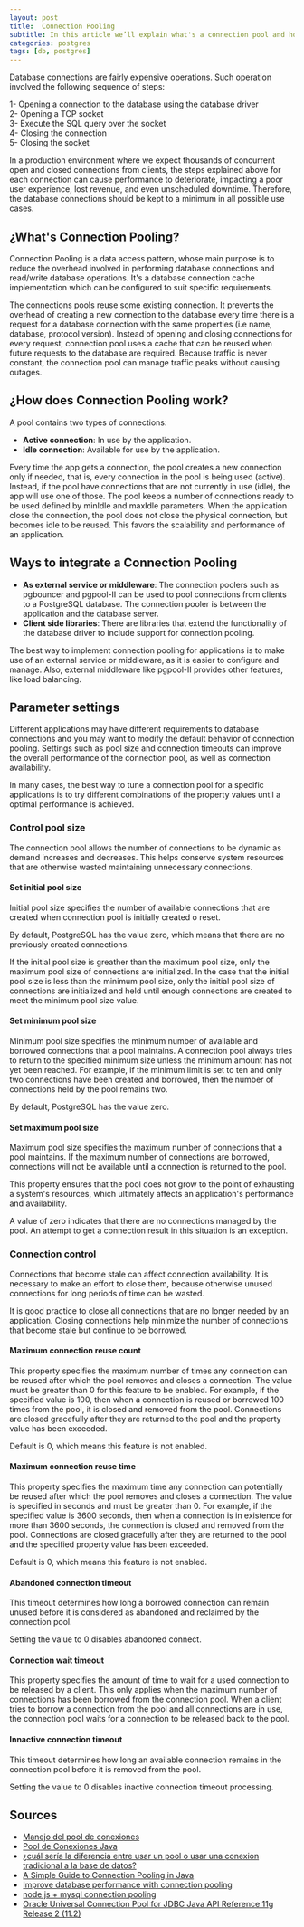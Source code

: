 ```yaml
---
layout: post
title:  Connection Pooling
subtitle: In this article we’ll explain what's a connection pool and how this can help the scalability and performance of an application.
categories: postgres
tags: [db, postgres]
---
```


Database connections are fairly expensive operations. Such operation involved the following sequence of steps:

1- Opening a connection to the database using the database driver  
2- Opening a TCP socket  
3- Execute the SQL query over the socket  
4- Closing the connection  
5- Closing the socket  

In a production environment where we expect thousands of concurrent open and closed connections from clients, the steps explained above for each connection can cause performance to deteriorate, impacting a poor user experience, lost revenue, and even unscheduled downtime. Therefore, the database connections should be kept to a minimum in all possible use cases.

## ¿What's Connection Pooling?

Connection Pooling is a data access pattern, whose main purpose is to reduce the overhead involved in performing database connections and read/write database operations. It's a database connection cache implementation which can be configured to suit specific requirements.

The connections pools reuse some existing connection. It prevents the overhead of creating a new connection to the database every time there is a request for a database connection with the same properties (i.e name, database, protocol version). Instead of opening and closing connections for every request, connection pool uses a cache that can be reused when future requests to the database are required. Because traffic is never constant, the connection pool can manage traffic peaks without causing outages.

## ¿How does Connection Pooling work?

 A pool contains two types of connections:

- **Active connection**: In use by the application.
- **Idle connection**:  Available for use by the application. 

Every time the app gets a connection, the pool creates a new connection only if needed, that is, every connection in the pool is being used (active). Instead, if the pool have connections that are not currently in use (idle), the app will use one of those. The pool keeps a number of connections ready to be used defined by minIdle and maxIdle parameters. When the application close the connection, the pool does not close the physical connection, but becomes idle to be reused. This favors the scalability and performance of an application.

## Ways to integrate a Connection Pooling

- **As external service or middleware**: The connection poolers such as pgbouncer and pgpool-II can be used to pool connections from clients to a  PostgreSQL database. The connection pooler is between the application and the database server.
- **Client side libraries**: There are libraries that extend the functionality of the database driver to include support for connection pooling.

The best way to implement connection pooling for applications is to make use of an external service or middleware, as it is easier to configure and manage. Also, external middleware like pgpool-II provides other features, like load balancing.

## Parameter settings

Different applications may have different requirements to database connections and you may want to modify the default behavior of connection pooling. Settings such as pool size and connection timeouts can improve the overall performance of the connection pool, as well as connection availability.

In many cases, the best way to tune a connection pool for a specific applications is to try different combinations of the property values until a optimal performance is achieved.

### Control pool size

The connection pool allows the number of connections to be dynamic as demand increases and decreases. This helps conserve system resources that are otherwise wasted maintaining unnecessary connections.

#### Set initial pool size

Initial pool size specifies the number of available connections that are created when connection pool is initially created o reset.

By default, PostgreSQL has the value zero, which means that there are no previously created connections.

If the initial pool size is greather than the maximum pool size, only the maximum pool size of connections are initialized. In the case that the initial pool size is less than the minimum pool size, only the initial pool size of connections are initialized and held until enough connections are created to meet the minimum pool size value.

#### Set minimum pool size

Minimum pool size specifies the minimum number of available and borrowed connections that a pool maintains. A connection pool always tries to return to the specified minimum size unless the minimum amount has not yet been reached. For example, if the minimum limit is set to ten and only two connections have been created and borrowed, then the number of connections held by the pool remains two.

By default, PostgreSQL has the value zero.

#### Set maximum pool size

Maximum pool size specifies the maximum number of connections that a pool maintains. If the maximum number of connections are borrowed, connections will not be available until a connection is returned to the pool.

This property ensures that the pool does not grow to the point of exhausting a system's resources, which ultimately affects an application's performance and availability.

A value of zero indicates that there are no connections managed by the pool. An attempt to get a connection result in this situation is an exception.

### Connection control

Connections that become stale can affect connection availability. It is necessary to make an effort to close them, because otherwise unused connections for long periods of time can be wasted.

It is good practice to close all connections that are no longer needed by an application. Closing connections help minimize the number of connections that become stale but continue to be borrowed.

#### Maximum connection reuse count

This property specifies the maximum number of times any connection can be reused after which the pool removes and closes a connection. The value must be greater than 0 for this feature to be enabled. For example, if the specified value is 100, then when a connection is reused or borrowed 100 times from the pool, it is closed and removed from the pool. Connections are closed gracefully after they are returned to the pool and the property value has been exceeded. 

Default is 0, which means this feature is not enabled.

#### Maximum connection reuse time

This property specifies the maximum time any connection can potentially be reused after which the pool removes and closes a connection. The value is specified in seconds and must be greater than 0. For example, if the specified value is 3600 seconds, then when a connection is in existence for more than 3600 seconds, the connection is closed and removed from the pool. Connections are closed gracefully after they are returned to the pool and the specified property value has been exceeded. 

Default is 0, which means this feature is not enabled.

#### Abandoned connection timeout

This timeout determines how long a borrowed connection can remain unused before it is considered as abandoned and reclaimed by the connection pool. 

Setting the value to 0 disables abandoned connect.

#### Connection wait timeout

This property specifies the amount of time to wait for a used connection to be released by a client. This only applies when the maximum number of connections has been borrowed from the connection pool. When a client tries to borrow a connection from the pool and all connections are in use, the connection pool waits for a connection to be released back to the pool.

#### Innactive connection timeout

This timeout determines how long an available connection remains in the connection pool before it is removed from the pool.

Setting the value to 0 disables inactive connection timeout processing.

## Sources

- [Manejo del pool de conexiones](http://www.juntadeandalucia.es/servicios/madeja/contenido/recurso/218)
- [Pool de Conexiones Java](https://es.stackoverflow.com/questions/46754/pool-de-conexiones-java)
- [¿cuál sería la diferencia entre usar un pool o usar una conexion tradicional a la base de datos?](https://es.stackoverflow.com/questions/359715/cu%C3%A1l-ser%C3%ADa-la-diferencia-entre-usar-un-pool-o-usar-una-conexion-tradicional-a-l)
- [A Simple Guide to Connection Pooling in Java](https://www.baeldung.com/java-connection-pooling)
- [Improve database performance with connection pooling](https://stackoverflow.blog/2020/10/14/improve-database-performance-with-connection-pooling/)
- [node.js + mysql connection pooling](https://stackoverflow.com/questions/18496540/node-js-mysql-connection-pooling/54224377#54224377)
- [Oracle Universal Connection Pool for JDBC Java API Reference
11g Release 2 (11.2)](https://docs.oracle.com/cd/E11882_01/java.112/e12826/oracle/ucp/jdbc/PoolDataSource.html)
